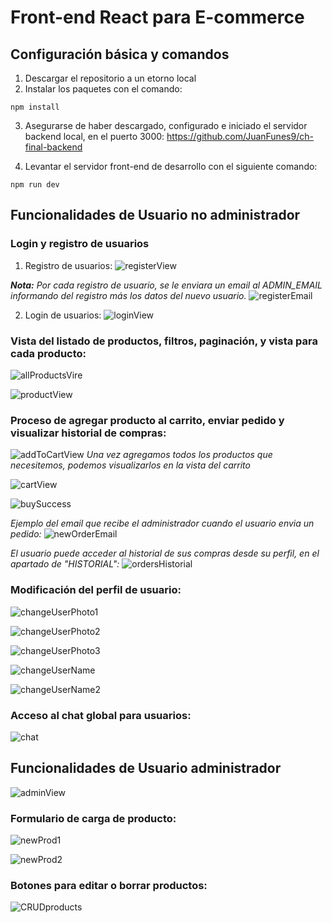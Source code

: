# Front-end React para E-commerce

## Configuración básica y comandos
1. Descargar el repositorio a un etorno local
2. Instalar los paquetes con el comando:
~~~
npm install
~~~

3. Asegurarse de haber descargado, configurado e iniciado el servidor backend local, en el puerto 3000: https://github.com/JuanFunes9/ch-final-backend

4. Levantar el servidor front-end de desarrollo con el siguiente comando:
~~~
npm run dev
~~~

## Funcionalidades de Usuario no administrador

### Login y registro de usuarios

1. Registro de usuarios:
![registerView](/readmeImages/registerView.png)

***Nota:*** *Por cada registro de usuario, se le enviara un email al ADMIN_EMAIL informando del registro más los datos del nuevo usuario.*
![registerEmail](/readmeImages/registerEmail.png)

2. Login de usuarios:
![loginView](/readmeImages/loginView.png)

### Vista del listado de productos, filtros, paginación, y vista para cada producto:
![allProductsVire](/readmeImages/allProductsView.png)

![productView](/readmeImages/productView.png)

### Proceso de agregar producto al carrito, enviar pedido y visualizar historial de compras:
![addToCartView](/readmeImages/addToCartView.png)
*Una vez agregamos todos los productos que necesitemos, podemos visualizarlos en la vista del carrito*

![cartView](/readmeImages/cartView.png)

![buySuccess](/readmeImages/buySuccess.png)

*Ejemplo del email que recibe el administrador cuando el usuario envia un pedido:*
![newOrderEmail](/readmeImages/newOrderEmail.png)

*El usuario puede acceder al historial de sus compras desde su perfil, en el apartado de "HISTORIAL":*
![ordersHistorial](/readmeImages/ordersHistorial.png)

### Modificación del perfil de usuario:
![changeUserPhoto1](/readmeImages/changeUserPhoto1.png)

![changeUserPhoto2](/readmeImages/changeUserPhoto2.png)

![changeUserPhoto3](/readmeImages/changeUserPhoto3.png)

![changeUserName](/readmeImages/changeUserName.png)

![changeUserName2](/readmeImages/changeUserName2.png)

### Acceso al chat global para usuarios:
![chat](/readmeImages/chat.png)

## Funcionalidades de Usuario administrador
![adminView](/readmeImages/adminView.png)

### Formulario de carga de producto:
![newProd1](/readmeImages/newProd1.png)

![newProd2](/readmeImages/newProd2.png)

### Botones para editar o borrar productos:
![CRUDproducts](/readmeImages/CRUDproduct.png)

